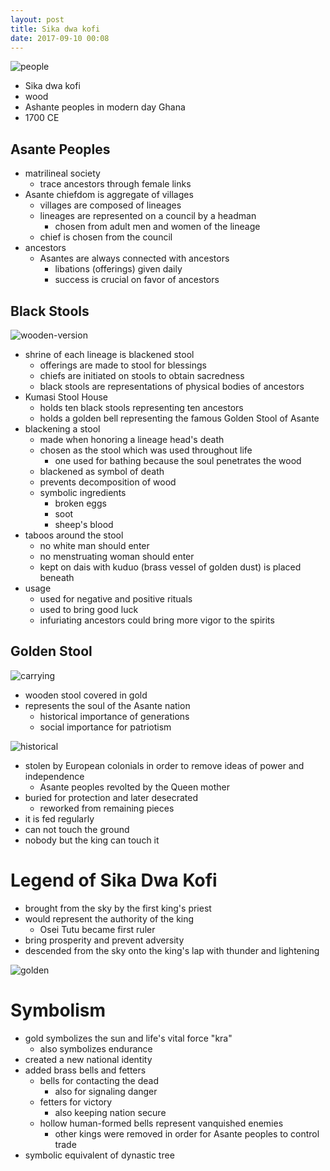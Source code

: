 ```yaml
---
layout: post
title: Sika dwa kofi
date: 2017-09-10 00:08
---
```


![people]

* Sika dwa kofi
* wood
* Ashante peoples in modern day Ghana
* 1700 CE

## Asante Peoples
* matrilineal society
  * trace ancestors through female links
* Asante chiefdom is aggregate of villages
  * villages are composed of lineages
  * lineages are represented on a council by a headman
    * chosen from adult men and women of the lineage
  * chief is chosen from the council
* ancestors
  * Asantes are always connected with ancestors
    * libations (offerings) given daily
    * success is crucial on favor of ancestors

##  Black Stools

![wooden-version]

* shrine of each lineage is blackened stool
  * offerings are made to stool for blessings
  * chiefs are initiated on stools to obtain sacredness
  * black stools are representations of physical bodies of ancestors
* Kumasi Stool House
  * holds ten black stools representing ten ancestors
  * holds a golden bell representing the famous Golden Stool of Asante
* blackening a stool
  * made when honoring a lineage head's death
  * chosen as the stool which was used throughout life
    * one used for bathing because the soul penetrates the wood
  * blackened as symbol of death
  * prevents decomposition of wood
  * symbolic ingredients
    * broken eggs
    * soot
    * sheep's blood
* taboos around the stool
  * no white man should enter
  * no menstruating woman should enter
  * kept on dais with kuduo (brass vessel of golden dust) is placed beneath
* usage
  * used for negative and positive rituals
  * used to bring good luck
  * infuriating ancestors could bring more vigor to the spirits


## Golden Stool

![carrying]

* wooden stool covered in gold
* represents the soul of the Asante nation
  * historical importance of generations
  * social importance for patriotism

![historical]

* stolen by European colonials in order to remove ideas of power and independence
  * Asante peoples revolted by the Queen mother
* buried for protection and later desecrated
  * reworked from remaining pieces
* it is fed regularly
* can not touch the ground
* nobody but the king can touch it

# Legend of Sika Dwa Kofi
* brought from the sky by the first king's priest
* would represent the authority of the king
  * Osei Tutu became first ruler
* bring prosperity and prevent adversity
* descended from the sky onto the king's lap with thunder and lightening

![golden]

# Symbolism
* gold symbolizes the sun and life's vital force "kra"
  * also symbolizes endurance
* created a new national identity
* added brass bells and fetters
  * bells for contacting the dead
    * also for signaling danger
  * fetters for victory
    * also keeping nation secure
  * hollow human-formed bells represent vanquished enemies
    * other kings were removed in order for Asante peoples to control trade
* symbolic equivalent of dynastic tree

[historical]: https://upload.wikimedia.org/wikipedia/commons/a/a3/Golden_stool_31_January_1935.jpg
[people]: https://i.pinimg.com/736x/eb/cd/f9/ebcdf99df864f3307336ee7fa01e6139.jpg
[carrying]: http://africa.uima.uiowa.edu/assets/Frank-Fournier/_resampled/SetRatioSize10001000-FRF012.jpg
[wooden-version]: http://classconnection.s3.amazonaws.com/615/flashcards/857615/png/image21322523082533.png
[golden]: http://lvrapah.weebly.com/uploads/1/0/0/2/10023052/8751495_orig.jpg
